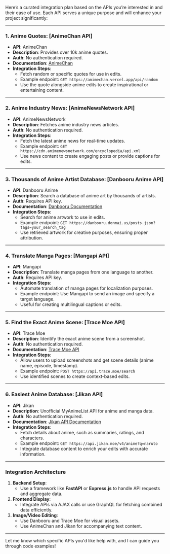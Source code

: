 Here’s a curated integration plan based on the APIs you’re interested in and their ease of use. Each API serves a unique purpose and will enhance your project significantly:

---

### **1. Anime Quotes: [AnimeChan API]**

- **API**: AnimeChan
- **Description**: Provides over 10k anime quotes.
- **Auth**: No authentication required.
- **Documentation**: [AnimeChan](https://github.com/RocktimSaikia/anime-chan)
- **Integration Steps**:
  - Fetch random or specific quotes for use in edits.
  - Example endpoint: `GET https://animechan.vercel.app/api/random`
  - Use the quote alongside anime edits to create inspirational or entertaining content.

---

### **2. Anime Industry News: [AnimeNewsNetwork API]**

- **API**: AnimeNewsNetwork
- **Description**: Fetches anime industry news articles.
- **Auth**: No authentication required.
- **Integration Steps**:
  - Fetch the latest anime news for real-time updates.
  - Example endpoint: `GET https://cdn.animenewsnetwork.com/encyclopedia/api.xml`
  - Use news content to create engaging posts or provide captions for edits.

---

### **3. Thousands of Anime Artist Database: [Danbooru Anime API]**

- **API**: Danbooru Anime
- **Description**: Search a database of anime art by thousands of artists.
- **Auth**: Requires API key.
- **Documentation**: [Danbooru Documentation](https://danbooru.donmai.us/wiki_pages/help:api)
- **Integration Steps**:
  - Search for anime artwork to use in edits.
  - Example endpoint: `GET https://danbooru.donmai.us/posts.json?tags=your_search_tag`
  - Use retrieved artwork for creative purposes, ensuring proper attribution.

---

### **4. Translate Manga Pages: [Mangapi API]**

- **API**: Mangapi
- **Description**: Translate manga pages from one language to another.
- **Auth**: Requires API key.
- **Integration Steps**:
  - Automate translation of manga pages for localization purposes.
  - Example endpoint: Use Mangapi to send an image and specify a target language.
  - Useful for creating multilingual captions or edits.

---

### **5. Find the Exact Anime Scene: [Trace Moe API]**

- **API**: Trace Moe
- **Description**: Identify the exact anime scene from a screenshot.
- **Auth**: No authentication required.
- **Documentation**: [Trace Moe API](https://soruly.github.io/trace.moe-api/#/)
- **Integration Steps**:
  - Allow users to upload screenshots and get scene details (anime name, episode, timestamp).
  - Example endpoint: `POST https://api.trace.moe/search`
  - Use identified scenes to create context-based edits.

---

### **6. Easiest Anime Database: [Jikan API]**

- **API**: Jikan
- **Description**: Unofficial MyAnimeList API for anime and manga data.
- **Auth**: No authentication required.
- **Documentation**: [Jikan API Documentation](https://jikan.moe/)
- **Integration Steps**:
  - Fetch details about anime, such as summaries, ratings, and characters.
  - Example endpoint: `GET https://api.jikan.moe/v4/anime?q=naruto`
  - Integrate database content to enrich your edits with accurate information.

---

### **Integration Architecture**

1. **Backend Setup**:
   - Use a framework like **FastAPI** or **Express.js** to handle API requests and aggregate data.
2. **Frontend Display**:
   - Integrate APIs via AJAX calls or use GraphQL for fetching combined data efficiently.
3. **Image/Video Editing**:
   - Use Danbooru and Trace Moe for visual assets.
   - Use AnimeChan and Jikan for accompanying text content.

---

Let me know which specific APIs you'd like help with, and I can guide you through code examples!
